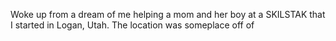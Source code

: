 Woke up from a dream of me helping a mom and her boy at a SKILSTAK that I started in Logan, Utah. The location was someplace off of 